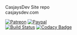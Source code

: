 CasjaysDev Site repo  
casjaysdev.com  
  
[![Patreon](https://img.shields.io/badge/patreon-donate-orange.svg)](https://www.patreon.com/casjay) 
[![Paypal](https://img.shields.io/badge/Donate-PayPal-green.svg)](https://www.paypal.me/casjaysdev)  
[![Build Status](https://travis-ci.org/CasjaysDev/casjaysdev.com.svg?branch=master)](https://travis-ci.org/CasjaysDev/casjaysdev.com)
[![Codacy Badge](https://api.codacy.com/project/badge/Grade/12696cbf2987413ba97bf8de70bf9c19)](https://www.codacy.com/app/casjay/casjaysdev.com?utm_source=github.com&amp;utm_medium=referral&amp;utm_content=CasjaysDev/casjaysdev.com&amp;utm_campaign=Badge_Grade)
